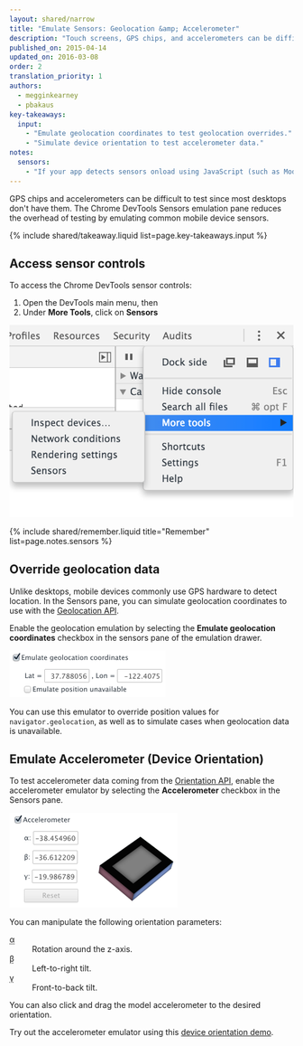 ```yaml
---
layout: shared/narrow
title: "Emulate Sensors: Geolocation &amp; Accelerometer"
description: "Touch screens, GPS chips, and accelerometers can be difficult to test since most desktops don't have them. The Chrome DevTools sensor emulators reduce the overhead of testing by emulating common mobile device sensors."
published_on: 2015-04-14
updated_on: 2016-03-08
order: 2
translation_priority: 1
authors:
  - megginkearney
  - pbakaus
key-takeaways:
  input:
    - "Emulate geolocation coordinates to test geolocation overrides."
    - "Simulate device orientation to test accelerometer data."
notes:
  sensors:
    - "If your app detects sensors onload using JavaScript (such as Modernizr), make sure that you reload the page after enabling sensor emulators."
---
```


<p class="intro">
  GPS chips and accelerometers can be difficult to test since most desktops don't have them. The Chrome DevTools Sensors emulation pane reduces the overhead of testing by emulating common mobile device sensors.
</p>



{% include shared/takeaway.liquid list=page.key-takeaways.input %}

## Access sensor controls

<div class="wf-devtools-flex">
  <div>
    <p>To access the Chrome DevTools sensor controls:</p>
    <ol>
      <li>Open the DevTools main menu, then</li>
      <li>Under <strong>More Tools</strong>, click on <strong>Sensors</strong></li>
    </ol>
  </div>
  <div class="wf-devtools-flex-half">
    <img src="imgs/navigate-to-sensors.png" alt="Navigate to Sensors panel">
  </div>
</div>

{% include shared/remember.liquid title="Remember" list=page.notes.sensors %}

## Override geolocation data

Unlike desktops, mobile devices commonly use GPS hardware to detect location. In the Sensors pane, you can simulate geolocation coordinates to use with the <a href='http://www.w3.org/TR/geolocation-API/'>Geolocation API</a>.

<div class="wf-devtools-flex">
  <div>
    <p>Enable the geolocation emulation by selecting the <strong>Emulate geolocation coordinates</strong> checkbox in the sensors pane of the emulation drawer.</p>
  </div>
  <div class="wf-devtools-flex-half">
    <img src="imgs/emulation-drawer-geolocation.png" alt="geolocation emulator enabled">
  </div>
</div>

You can use this emulator to override position values for `navigator.geolocation`, as well as to simulate cases when geolocation data is unavailable.

## Emulate Accelerometer (Device Orientation)

<div class="wf-devtools-flex">
  <div>
    <p>To test accelerometer data coming from the <a href='http://www.w3.org/TR/screen-orientation/'>Orientation API</a>, enable the accelerometer emulator by selecting the <strong>Accelerometer</strong> checkbox in the Sensors pane.</p>
  </div>
  <div class="wf-devtools-flex-half">
    <img src="imgs/emulation-drawer-accelerometer.png" alt="Accelerometer control">
  </div>
</div>

You can manipulate the following orientation parameters:

<dl>
<dt><abbr title="alpha">α</abbr></dt>
<dd>Rotation around the z-axis.</dd>
<dt><abbr title="beta">β</abbr></dt>
<dd>Left-to-right tilt.</dd>
<dt><abbr title="gamma">γ</abbr></dt>
<dd>Front-to-back tilt.</dd>
</dl>

You can also click and drag the model accelerometer to the desired orientation.

Try out the accelerometer emulator using this [device orientation demo](http://www.html5rocks.com/en/tutorials/device/orientation/deviceorientationsample.html).


